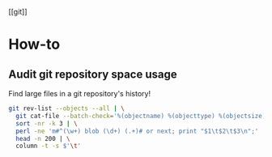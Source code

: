 [[git]]

# How-to

## Audit git repository space usage
Find large files in a git repository's history!

```bash
git rev-list --objects --all | \
  git cat-file --batch-check='%(objectname) %(objecttype) %(objectsize) %(rest)' | \
  sort -nr -k 3 | \
  perl -ne 'm#^(\w+) blob (\d+) (.+)# or next; print "$1\t$2\t$3\n";' | \
  head -n 200 | \
  column -t -s $'\t'
```